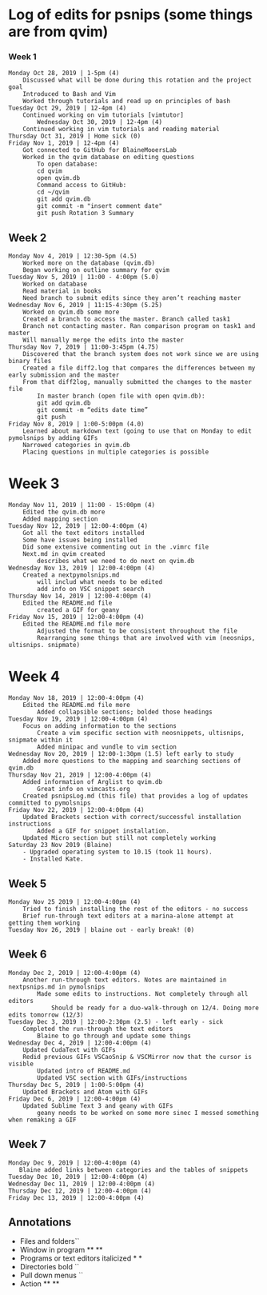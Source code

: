 # Log of edits for psnips (some things are from qvim)
### Week 1 
	Monday Oct 28, 2019 | 1-5pm (4)
		Discussed what will be done during this rotation and the project goal
		Introduced to Bash and Vim
		Worked through tutorials and read up on principles of bash
	Tuesday Oct 29, 2019 | 12-4pm (4)
		Continued working on vim tutorials [vimtutor]
		 	Wednesday Oct 30, 2019 | 12-4pm (4)
		Continued working in vim tutorials and reading material 
	Thursday Oct 31, 2019 | Home sick (0)
	Friday Nov 1, 2019 | 12-4pm (4)
		Got connected to GitHub for BlaineMooersLab 
		Worked in the qvim database on editing questions
			To open database: 
			cd qvim
			open qvim.db 
			Command access to GitHub:
			cd ~/qvim
			git add qvim.db
			git commit -m "insert comment date"
			git push Rotation 3 Summary 
## Week 2
	Monday Nov 4, 2019 | 12:30-5pm (4.5)
		Worked more on the database (qvim.db)
		Began working on outline summary for qvim
	Tuesday Nov 5, 2019 | 11:00 - 4:00pm (5.0) 
		Worked on database 
		Read material in books 
		Need branch to submit edits since they aren’t reaching master
	Wednesday Nov 6, 2019 | 11:15-4:30pm (5.25)
		Worked on qvim.db some more
		Created a branch to access the master. Branch called task1
		Branch not contacting master. Ran comparison program on task1 and master
		Will manually merge the edits into the master 
	Thursday Nov 7, 2019 | 11:00-3:45pm (4.75)
		Discovered that the branch system does not work since we are using binary files
		Created a file diff2.log that compares the differences between my early submission and the master 
		From that diff2log, manually submitted the changes to the master file
			In master branch (open file with open qvim.db):
			git add qvim.db
			git commit -m “edits date time”
			git push
	Friday Nov 8, 2019 | 1:00-5:00pm (4.0)	
		Learned about markdown text (going to use that on Monday to edit pymolsnips by adding GIFs 
		Narrowed categories in qvim.db
		Placing questions in multiple categories is possible 
# Week 3
	Monday Nov 11, 2019 | 11:00 - 15:00pm (4)
		Edited the qvim.db more
		Added mapping section
	Tuesday Nov 12, 2019 | 12:00-4:00pm (4)
		Got all the text editors installed
		Some have issues being installed
		Did some extensive commenting out in the .vimrc file
		Next.md in qvim created
			describes what we need to do next on qvim.db
	Wednesday Nov 13, 2019 | 12:00-4:00pm (4)
		Created a nextpymolsnips.md
			will includ what needs to be edited
			add info on VSC snippet search
	Thursday Nov 14, 2019 | 12:00-4:00pm (4)
		Edited the README.md file
			created a GIF for geany
	Friday Nov 15, 2019 | 12:00-4:00pm (4)
		Edited the README.md file more
			Adjusted the format to be consistent throughout the file
			Rearranging some things that are involved with vim (neosnips, ultisnips. snipmate)
# Week 4
	Monday Nov 18, 2019 | 12:00-4:00pm (4)
		Edited the README.md file more
			Added collapsible sections; bolded those headings
	Tuesday Nov 19, 2019 | 12:00-4:00pm (4)
		Focus on adding information to the sections 
			Create a vim specific section with neosnippets, ultisnips, snipmate within it
			Added minipac and vundle to vim section 
	Wednesday Nov 20, 2019 | 12:00-1:30pm (1.5) left early to study
		Added more questions to the mapping and searching sections of qvim.db
	Thursday Nov 21, 2019 | 12:00-4:00pm (4)
		Added information of Arglist to qvim.db
			Great info on vimcasts.org
		Created psnipsLog.md (this file) that provides a log of updates committed to pymolsnips 
	Friday Nov 22, 2019 | 12:00-4:00pm (4)
		Updated Brackets section with correct/successful installation instructions
			Added a GIF for snippet installation. 
		Updated Micro section but still not completely working 
    Saturday 23 Nov 2019 (Blaine)
        - Upgraded operating system to 10.15 (took 11 hours).
        - Installed Kate.

## Week 5 
	Monday Nov 25 2019 | 12:00-4:00pm (4)
		Tried to finish installing the rest of the editors - no success
		Brief run-through text editors at a marina-alone attempt at getting them working
	Tuesday Nov 26, 2019 | blaine out - early break! (0)
## Week 6
	Monday Dec 2, 2019 | 12:00-4:00pm (4)
		Another run-through text editors. Notes are maintained in nextpsnips.md in pymolsnips
			Made some edits to instructions. Not completely through all editors 
				Should be ready for a duo-walk-through on 12/4. Doing more edits tomorrow (12/3)
	Tuesday Dec 3, 2019 | 12:00-2:30pm (2.5) - left early - sick
		Completed the run-through the text editors
			Blaine to go through and update some things
	Wednesday Dec 4, 2019 | 12:00-4:00pm (4)
		Updated CudaText with GIFs
		Redid previous GIFs VSCaoSnip & VSCMirror now that the cursor is visible 
			Updated intro of README.md
			Updated VSC section with GIFs/instructions
	Thursday Dec 5, 2019 | 1:00-5:00pm (4)
		Updated Brackets and Atom with GIFs
	Friday Dec 6, 2019 | 12:00-4:00pm (4)
		Updated Sublime Text 3 and geany with GIFs
			geany needs to be worked on some more sinec I messed something when remaking a GIF
## Week 7
	Monday Dec 9, 2019 | 12:00-4:00pm (4)
	   Blaine added links between categories and the tables of snippets
	Tuesday Dec 10, 2019 | 12:00-4:00pm (4)
	Wednesday Dec 11, 2019 | 12:00-4:00pm (4)
	Thursday Dec 12, 2019 | 12:00-4:00pm (4)
	Friday Dec 13, 2019 | 12:00-4:00pm (4) 
	
## Annotations
- Files and folders``
- Window in program ** ** 
- Programs or text editors italicized * *
- Directories bold ``
- Pull down menus `` 
- Action ** **
